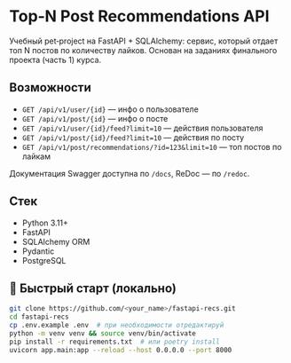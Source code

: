 # Top‑N Post Recommendations API

Учебный pet‑project на FastAPI + SQLAlchemy: сервис, который отдает топ N постов по количеству лайков. Основан на заданиях финального проекта (часть 1) курса.

## Возможности

- `GET /api/v1/user/{id}` — инфо о пользователе
- `GET /api/v1/post/{id}` — инфо о посте
- `GET /api/v1/user/{id}/feed?limit=10` — действия пользователя 
- `GET /api/v1/post/{id}/feed?limit=10` — действия по посту 
- `GET /api/v1/post/recommendations/?id=123&limit=10` — топ постов по лайкам

Документация Swagger доступна по `/docs`, ReDoc — по `/redoc`.

## Стек

- Python 3.11+
- FastAPI
- SQLAlchemy ORM
- Pydantic
- PostgreSQL

## 🚀 Быстрый старт (локально)

```bash
git clone https://github.com/<your_name>/fastapi-recs.git
cd fastapi-recs
cp .env.example .env  # при необходимости отредактируй
python -m venv venv && source venv/bin/activate
pip install -r requirements.txt  # или poetry install
uvicorn app.main:app --reload --host 0.0.0.0 --port 8000

